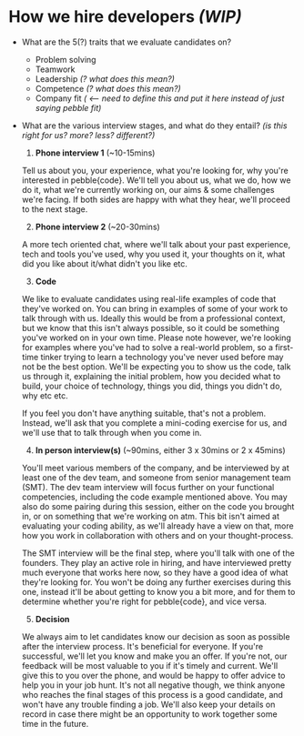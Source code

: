# How we hire developers *(WIP)*

- What are the 5(?) traits that we evaluate candidates on?
  - Problem solving
  - Teamwork
  - Leadership *(? what does this mean?)*
  - Competence *(? what does this mean?)*
  - Company fit *( <-- need to define this and put it here instead of just saying pebble fit)*

- What are the various interview stages, and what do they entail? *(is this right for us? more? less? different?)*

  1. **Phone interview 1** (~10-15mins)

    Tell us about you, your experience, what you're looking for, why you're interested in pebble{code}. We'll tell you about us, what we do, how we do it, what we're currently working on, our aims & some challenges we're facing. If both sides are happy with what they hear, we'll proceed to the next stage.

    2. **Phone interview 2** (~20-30mins)

    A more tech oriented chat, where we'll talk about your past experience, tech and tools you've used, why you used it, your thoughts on it, what did you like about it/what didn't you like etc.

    3. **Code**

    We like to evaluate candidates using real-life examples of code that they've worked on. You can bring in examples of some of your work to talk through with us. Ideally this would be from a professional context, but we know that this isn't always possible, so it could be something you've worked on in your own time. Please note however, we're looking for examples where you've had to solve a real-world problem, so a first-time tinker trying to learn a technology you've never used before may not be the best option. We'll be expecting you to show us the code, talk us through it, explaining the initial problem, how you decided what to build, your choice of technology, things you did, things you didn't do, why etc etc.

    If you feel you don't have anything suitable, that's not a problem. Instead, we'll ask that you complete a mini-coding exercise for us, and we'll use that to talk through when you come in.

  4. **In person interview(s)** (~90mins, either 3 x 30mins or 2 x 45mins)

    You'll meet various members of the company, and be interviewed by at least one of the dev team, and someone from senior management team (SMT). The dev team interview will focus further on your functional competencies, including the code example mentioned above. You may also do some pairing during this session, either on the code you brought in, or on something that we're working on atm. This bit isn't aimed at evaluating your coding ability, as we'll already have a view on that, more how you work in collaboration with others and on your thought-process.

    The SMT interview will be the final step, where you'll talk with one of the founders. They play an active role in hiring, and have interviewed pretty much everyone that works here now, so they have a good idea of what they're looking for. You won't be doing any further exercises during this one, instead it'll be about getting to know you a bit more, and for them to determine whether you're right for pebble{code}, and vice versa.

  5. **Decision**

    We always aim to let candidates know our decision as soon as possible after the interview process. It's beneficial for everyone. If you're successful, we'll let you know and make you an offer. If you're not, our feedback will be most valuable to you if it's timely and current. We'll give this to you over the phone, and would be happy to offer advice to help you in your job hunt. It's not all negative though, we think anyone who reaches the final stages of this process is a good candidate, and won't have any trouble finding a job. We'll also keep your details on record in case there might be an opportunity to work together some time in the future.
